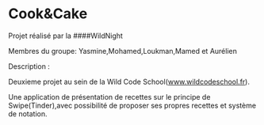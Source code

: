 # Cook&Cake
Projet réalisé par la ####WildNight  

Membres du groupe: Yasmine,Mohamed,Loukman,Mamed et Aurélien  


Description :  

Deuxieme projet au sein de la Wild Code School(www.wildcodeschool.fr).  

Une application de présentation de recettes sur le principe de Swipe(Tinder),avec possibilité de proposer ses propres recettes et système de notation.
